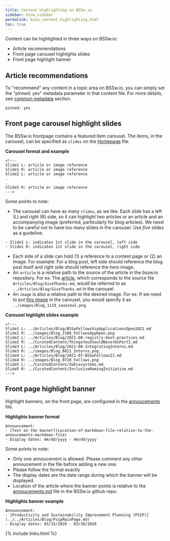```yaml
---
title: Content Highlighting on BSSw.io
sidebar: bssw_sidebar
permalink: bssw_content_highlighting.html
toc: true
---
```

Content can be highlighted in three ways on BSSw.io:
- Article recommendations
- Front page carousel highlights slides
- Front page highlight banner

## Article recommendations
To "recommend" any content in a topic area on BSSw.io, you can simply set the "pinned: yes" metadata parameter in that content file. For more details, see [common metadata](bssw_content_metadata.html#pinned) section.

````
pinned: yes
````

## Front page carousel highlight slides

The BSSw.io frontpage contains a featured item carousel. The items, in the carousel, can be specified as `slides` on the [Homepage](https://github.com/betterscientificsoftware/bssw.io/edit/master/Site/Homepage.md) file. 

**Carousel format and example**
````
<!---
Slide1 L: article or image reference
Slide1 R: article or image reference
Slide2 L: article or image reference
.
.
Slide5 R: article or image reference
--->
````
Some points to note:
- The carousel can have as many `slides`, as we like.  Each slide has a left (L) and right (R) side, so it can highlight two articles or an article and an accompanying image (preferred, particularly for blog articles).  We need to be careful not to have too many slides in the carousel.  Use *five* slides as a guideline.

````
- Slide1 L: indicates 1st slide in the carousel, left side
- Slide1 R: indicates 1st slide in the carousel, right side
````
- Each side of a slide can hold (1) a reference to a content page or (2) an image. For example: For a blog post, left side should reference the blog post itself and right side should reference the hero image.
- An `article` is a relative path to the source of the article in the bssw.io repository. For ex: The [article](https://bssw.io/blog_posts/give-thanks), which corresponds to the source file `Articles/Blog/GiveThanks.md`, would be referred to as `../Articles/Blog/GiveThanks.md` in the carousel.
- An `image` is also a relative path to the desired image. For ex: If we need to put [this image](https://github.com/betterscientificsoftware/images/blob/master/Blog_1119_seasonal.png) in the carousel, you would specify it as `../images/Blog_1119_seasonal.png`.

**Carousel highlight slides example**
````
<!---
Slide1 L: ../Articles/Blog/BSSwFellowshipApplicationsOpen2021.md
Slide1 R: ../images/Blog_2108_FellowsAppOpen.png
Slide2 L: ../Articles/Blog/2021-08-registry-best-practices.md 
Slide2 R: ../CuratedContent/ThingsYouShouldNeverDoPartI.md
Slide3 L: ../Articles/Blog/2021-08-IntegratingInterns.md
Slide3 R: ../images/Blog_0821_Interns.png
Slide4 L: ../Articles/Blog/2021-07-BSSwFellows21.md
Slide4 R: ../images/Blog_0720_Fellows.png
Slide5 L: ../CuratedContent/SwEcosystems.md
Slide5 R: ../CuratedContent/InclusiveNamingInitiative.md
--->
````

## Front page highlight banner

Highlight banners, on the front page, are configured in the [annoucements](https://github.com/betterscientificsoftware/bssw.io/blob/master/Site/Announcements/Announcements.md) file.

**Highlights banner format**
````
Announcement:
- [Text on the banner](Location-of-markdown-file-relative-to-the-annoucements-markdown-file)
- Display dates: mm/dd/yyyy - mm/dd/yyyy
````
Some points to note:
- Only one annoucement is allowed. Please comment any other annoucement in the file before adding a new one.
- Please follow the format exactly
- The display dates are the date range during which the banner will be displayed.
- Location of the article where the banner points is relative to the [annoucements.md](https://github.com/betterscientificsoftware/bssw.io/blob/master/Site/Announcements/Announcements.md) file in the BSSw.io github repo.

**Highlights banner example**
````
Announcement:
- [Productivity and Sustainability Improvement Planning (PSIP)](../../Articles/Blog/PsipMainPage.md)
- Display dates: 03/15/2020 - 03/30/2020
````

{% include links.html %}
